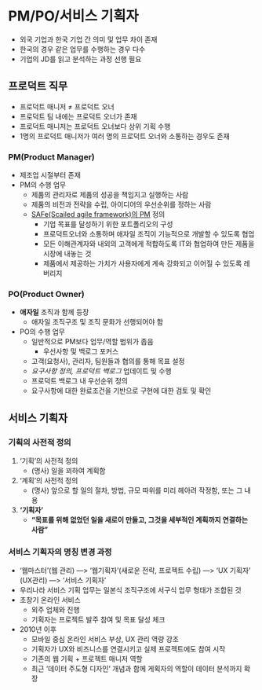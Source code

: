 
# PM/PO/서비스 기획자

-   외국 기업과 한국 기업 간 의미 및 업무 차이 존재
-   한국의 경우 같은 업무를 수행하는 경우 다수
-   기업의 JD를 읽고 분석하는 과정 선행 필요

## 프로덕트 직무

-   프로덕트 매니저 ≠ 프로덕트 오너
-   프로덕트 팀 내에는 프로덕트 오너가 존재
-   프로덕트 매니저는 프로덕트 오너보다 상위 기획 수행
-   1명의 프로덕트 매니저가 여러 명의 프로덕트 오너와 소통하는 경우도 존재

### PM(Product Manager)

-   제조업 시절부터 존재
-   PM의 수행 업무
    -   제품의 관리자로 제품의 성공을 책임지고 실행하는 사람
    -   제품의 비전과 전략을 수립, 아이디어의 우선순위를 정하는 사람
    -   [SAFe(Scailed agile framework)의 PM](https://www.scaledagileframework.com/product-management/) 정의
        -   기업 목표를 달성하기 위한 포트폴리오의 구성
        -   프로덕트오너와 소통하며 애자일 조직이 기능적으로 개발할 수 있도록 협업
        -   모든 이해관계자와 내외의 고객에게 적합하도록 IT와 협업하여 만든 제품을 시장에 내놓는 것
        -   제품에서 제공하는 가치가 사용자에게 계속 강화되고 이어질 수 있도록 레버리지

### PO(Product Owner)

-   **애자일** 조직과 함께 등장
    -   애자일 조직구조 및 조직 문화가 선행되어야 함
-   PO의 수행 업무
    -   일반적으로 PM보다 업무/역할 범위가 좁음
        -   우선사항 및 백로그 포커스
    -   고객(요청사), 관리자, 팀원들과 협의를 통해 목표 설정
    -   _요구사항 정의, 프로덕트 백로그_ 업데이트 및 수행
    -   프로덕트 백로그 내 우선순위 정의
    -   요구사항에 대한 완료조건을 기반으로 구현에 대한 검토 및 확인

## 서비스 기획자

### 기획의 사전적 정의

1.  ‘기획’의 사전적 정의
    -   (명사) 일을 꾀하여 계획함
2.  ‘계획’의 사전적 정의
    -   (명사) 앞으로 할 일의 절차, 방법, 규모 따위를 미리 헤아려 작정함, 또는 그 내용
3.  **‘기획자’**
    -   **“목표를 위해 없었던 일을 새로이 만들고, 그것을 세부적인 계획까지 연결하는 사람”**

### 서비스 기획자의 명칭 변경 과정

-   ‘웹마스터’(웹 관리) —> ‘웹기획자’(새로운 전략, 프로젝트 수립) —> ‘UX 기획자’ (UX관리) —> ‘서비스 기획자’
-   우리나라 서비스 기획 업무는 일본식 조직구조에 서구식 업무 형태가 조합된 것
-   초창기 온라인 서비스
    -   외주 업체와 진행
    -   기획자는 프로젝트 발주 참여 및 목표 달성 체크
-   2010년 이후
    -   모바일 중심 온라인 서비스 부상, UX 관리 역량 강조
    -   기획자가 UX와 비즈니스를 연결시키고 실제 프로젝트에도 참여 시작
    -   기존의 웹 기획 + 프로젝트 매니저 역할
    -   최근 ‘데이터 주도형 디자인’ 개념과 함께 게획자의 역할이 데이터 분석까지 확장